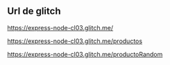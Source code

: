 ## Url de glitch

https://express-node-cl03.glitch.me/

https://express-node-cl03.glitch.me/productos

https://express-node-cl03.glitch.me/productoRandom
